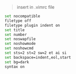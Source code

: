 > insert in .vimrc file

```bash
set nocompatible
filetype off
filetype plugin indent on
set title
set number
set noswapfile
set noshowmode
set noshowcmd
set sts=2 st=2 sw=2 et ai si
set backspace=indent,eol,start
set bg=dark
syntax on
```
